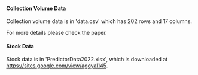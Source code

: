 #### Collection Volume Data

Collection volume data is in 'data.csv' which has 202 rows and 17 columns. 

For more details please check the paper. 

#### Stock Data

Stock data is in 'PredictorData2022.xlsx', which is downloaded at https://sites.google.com/view/agoyal145.
